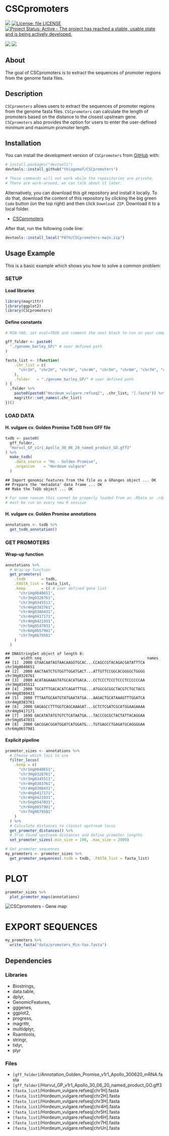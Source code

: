
<!-- README.md is generated from README.Rmd. Please edit that file -->

# CSCpromoters

<!-- badges: start -->
<!-- [![](https://img.shields.io/badge/CSC-promoters-green.svg)](https://github.com/thiagomaf/CSCpromoters)-->

[![](https://img.shields.io/badge/lifecycle-experimental-orange.svg)](https://lifecycle.r-lib.org/articles/stages.html#experimental)
[![License: file LICENSE](https://img.shields.io/badge/license-file%20LICENSE-blue.svg)](https://cran.r-project.org/web/licenses/file%20LICENSE)
[![Project Status: Active - The project has reached a stable, usable state and is being actively developed.](https://www.repostatus.org/badges/latest/active.svg)](https://www.repostatus.org/#active)

[![](https://img.shields.io/github/languages/code-size/thiagomaf/CSCpromoters.svg)](https://github.com/thiagomaf/CSCpromoters)
[![](https://img.shields.io/github/last-commit/thiagomaf/CSCpromoters.svg)](https://github.com/thiagomaf/CSCpromoters/commits/main)

<!--[![R build status](https://github.com/thiagomaf/CSCpromoters/workflows/R-CMD-check/badge.svg)](https://github.com/thiagomaf/CSCpromoters/actions)-->
<!-- badges: end -->

## About

The goal of CSCpromoters is to extract the sequences of promoter regions
from the genome fasta files.

## Description

`CSCpromoters` allows users to extract the sequences of promoter regions
from the genome fasta files. `CSCpromoters` can calculate the length of
promoters based on the distance to the closest upstream gene.
`CSCpromoters` also provides the option for users to enter the
user-defined minimum and maximum promoter length.

## Installation

You can install the development version of `CSCpromoters` from
[GitHub](https://github.com/) with:

``` r
# install.packages("devtools")
devtools::install_github("thiagomaf/CSCpromoters")

# These commands will not work while the repositories are private.
# There are work-around, we can talk about it later.
```

Alternatively, you can download this git repository and install it
locally. To do that, download the content of this repository by clicking
the big green `Code` button (on the top right) and then click
`Download ZIP`. Download it to a local folder.

- [CSCpromoters](https://github.com/thiagomaf/CSCpromoters)

After that, run the following code line:

``` r
devtools::install_local("PATH/CSCpromoters-main.zip")
```

## Usage Example

This is a basic example which shows you how to solve a common problem:

### SETUP

#### Load libraries

``` r
library(magrittr)
library(ggplot2)
library(CSCpromoters)
```

#### Define constants

``` r
# MIN-YAO, set eval=TRUE and comment the next block to run on your computer

gff_folder <- paste0(
  "./genome_barley_GP/" # user defined path
)

fasta_list <- (function(
    .chr_list = c(
      "chr1H", "chr2H", "chr3H", "chr4H", "chr5H", "chr6H", "chr7H", "chrUn"
    ),
    .folder   = "./genome_barley_GP/" # user defined path
) {
  .folder %>% 
    paste0(paste0("Hordeum_vulgare.refseq[", .chr_list, "].fasta")) %>% 
    magrittr::set_names(.chr_list)
})()
```

### LOAD DATA

#### H. vulgare cv. Golden Promise TxDB from GFF file

``` r
txdb <- paste0(
  gff_folder,
  "Horvul_GP_v1r1_Apollo_30_06_20_named_product_GO.gff3"
) %>%
  make_txdb(
    .data_source = "Hv - Golden Promise",
    .organism    = "Hordeum vulgare"
  )
```

    ## Import genomic features from the file as a GRanges object ... OK
    ## Prepare the 'metadata' data frame ... OK
    ## Make the TxDb object ... OK

``` r
# For some reason this cannot be properly loaded from an .RData or .rda file,
# must be run on every new R session
```

#### H. vulgare cv. Golden Promise annotations

``` r
annotations <- txdb %>%
  get_txdb_annotation()
```

### GET PROMOTERS

#### Wrap-up function

``` r
annotations %>%
  # Wrap-up function
  get_promoters(
    .txdb       = txdb,
    .FASTA_list = fasta_list,
    .keep       = c( # user defined gene list
      "chr1Hg0040651",
      "chr3Hg0328761",
      "chr3Hg0345511",
      "chr4Hg0383761",
      "chr4Hg0380431",
      "chr4Hg0417171",
      "chr4Hg0421931",
      "chr5Hg0547031",
      "chr6Hg0657981",
      "chr7Hg0679581"
    )
  )
```

    ## DNAStringSet object of length 8:
    ##     width seq                                               names               
    ## [1]  2000 GTAACAATAGTAACAAGGTGCAC...CCAGCCGTACAGACGATATTTCA chr1Hg0040651
    ## [2]  2000 AACTAATCTGTGGTTGGATGACT...ATTGTTCCGGCACGGGGCTGGGG chr3Hg0328761
    ## [3]  2000 ACATAGAAAGTATGCACATGACA...CCTCCCTCCCTCCCTCCCCCCAA chr3Hg0345511
    ## [4]  2000 TGCATTTGACACATCAGATTTGG...ATGGCGCGGCTACGTCTGCTACG chr4Hg0380431
    ## [5]  2000 TTTAATGCAATGTATGAATATGA...AAGACTGCATAAAGTTTGGATCA chr4Hg0383761
    ## [6]  2000 GAGAGCCTTTGGTCAGCAAAGAT...GCTCTCGATCGCATGGAAGAAAA chr4Hg0417171
    ## [7]  1698 GACATATATGTGTCTCATAATGA...TACCCGCGCTACTATTACAGGAA chr5Hg0547031
    ## [8]  2000 GACGGACGGATGGATCATGGATG...TGTGAGCCTGAGATGCAGGGGAA chr6Hg0657981

#### Explicit pipeline

``` r
promoter_sizes <- annotations %>%
  # Choose which loci to use
  filter_locus(
    .keep = c(
      "chr1Hg0040651",
      "chr3Hg0328761",
      "chr3Hg0345511",
      "chr4Hg0383761",
      "chr4Hg0380431",
      "chr4Hg0417171",
      "chr4Hg0421931",
      "chr5Hg0547031",
      "chr6Hg0657981",
      "chr7Hg0679581"
    )
  ) %>% 
  # Calculate distances to closest upstream locus
  get_promoter_distances() %>%
  # Trim found upstream distances and define promoter lengths
  set_promoter_sizes(.min_size = 100, .max_size = 2000)

# Get promoter sequences
my_promoters <- promoter_sizes %>% 
  get_promoter_sequences(.txdb = txdb, .FASTA_list = fasta_list)
```

# PLOT

``` r
promoter_sizes %>%
  plot_promoter_maps(annotations)
```

![CSCpromoters - Gene map](data-raw/img/promoter_map.png)

# EXPORT SEQUENCES

``` r
my_promoters %>%
  write_fasta("data/promoters_Min-Yao.fasta")
```

## Dependencies
### Libraries
- Biostrings,
- data.table,
- dplyr,
- GenomicFeatures,
- gggenes,
- ggplot2,
- progress,
- magrittr,
- multidplyr,
- Rsamtools,
- stringr,
- tidyr,
- plyr

### Files
- `[gff_folder]`/Annotation_Golden_Promise_v1r1_Apollo_300620_mRNA.fasta
- `[gff_folder]`/Horvul_GP_v1r1_Apollo_30_06_20_named_product_GO.gff3
- `[fasta_list]`/Hordeum_vulgare.refseq\[chr1H\].fasta
- `[fasta_list]`/Hordeum_vulgare.refseq\[chr2H\].fasta
- `[fasta_list]`/Hordeum_vulgare.refseq\[chr3H\].fasta
- `[fasta_list]`/Hordeum_vulgare.refseq\[chr4H\].fasta
- `[fasta_list]`/Hordeum_vulgare.refseq\[chr5H\].fasta
- `[fasta_list]`/Hordeum_vulgare.refseq\[chr6H\].fasta
- `[fasta_list]`/Hordeum_vulgare.refseq\[chr7H\].fasta
- `[fasta_list]`/Hordeum_vulgare.refseq\[chrUn\].fasta
